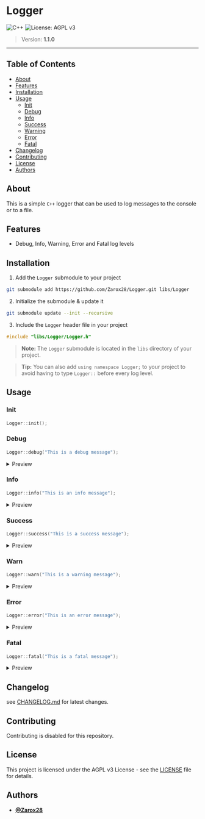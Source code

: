 # Logger

![C++](https://img.shields.io/badge/c++-%2300599C.svg?style=for-the-badge&logo=c%2B%2B&logoColor=white)
![License: AGPL v3](https://img.shields.io/badge/License-AGPL_v3-blue.svg?style=for-the-badge)

> Version: **1.1.0**

---

## Table of Contents

- [About](#about)
- [Features](#features)
- [Installation](#installation)
- [Usage](#usage)
  - [Init](#init)
  - [Debug](#debug)
  - [Info](#info)
  - [Success](#success)
  - [Warning](#warning)
  - [Error](#error)
  - [Fatal](#fatal)
- [Changelog](#changelog)
- [Contributing](#contributing)
- [License](#license)
- [Authors](#authors)

## About

This is a simple `C++` logger that can be used to log messages to the console or to a file.

## Features

- Debug, Info, Warning, Error and Fatal log levels

## Installation

1. Add the `Logger` submodule to your project

```bash
git submodule add https://github.com/Zarox28/Logger.git libs/Logger
```

2. Initialize the submodule & update it

```bash
git submodule update --init --recursive
```

3. Include the `Logger` header file in your project

```cpp
#include "libs/Logger/Logger.h"
```

> **Note:** The `Logger` submodule is located in the `libs` directory of your project.

> **Tip:** You can also add `using namespace Logger;` to your project to avoid having to type `Logger::` before every log level.

## Usage

### Init

```cpp
Logger::init();
```

### Debug

```cpp
Logger::debug("This is a debug message");
```

<details>
  <summary>Preview</summary>

  ![](assets/debug.webp)
</details>

### Info

```cpp
Logger::info("This is an info message");
```

<details>
  <summary>Preview</summary>

  ![](assets/info.webp)
</details>

### Success

```cpp
Logger::success("This is a success message");
```

<details>
  <summary>Preview</summary>

  ![](assets/success.webp)
</details>

### Warn

```cpp
Logger::warn("This is a warning message");
```

<details>
  <summary>Preview</summary>

  ![](assets/warn.webp)
</details>

### Error

```cpp
Logger::error("This is an error message");
```

<details>
  <summary>Preview</summary>

  ![](assets/error.webp)
</details>

### Fatal

```cpp
Logger::fatal("This is a fatal message");
```

<details>
  <summary>Preview</summary>

  ![](assets/fatal.webp)

  > **Note:** Fatal log message blink in red to catch the user's attention.
</details>

## Changelog

see [CHANGELOG.md](CHANGELOG.md) for latest changes.

## Contributing

Contributing is disabled for this repository.

## License

This project is licensed under the AGPL v3 License - see the [LICENSE](LICENSE.md) file for details.

## Authors

- **[@Zarox28](https://github.com/Zarox28)**
